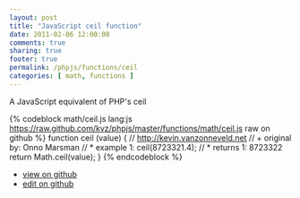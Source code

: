 ```yaml
---
layout: post
title: "JavaScript ceil function"
date: 2011-02-06 12:00:00
comments: true
sharing: true
footer: true
permalink: /phpjs/functions/ceil
categories: [ math, functions ]
---
```

A JavaScript equivalent of PHP's ceil
<!-- more -->
{% codeblock math/ceil.js lang:js https://raw.github.com/kvz/phpjs/master/functions/math/ceil.js raw on github %}
function ceil (value) {
    // http://kevin.vanzonneveld.net
    // +   original by: Onno Marsman
    // *     example 1: ceil(8723321.4);
    // *     returns 1: 8723322
    return Math.ceil(value);
}
{% endcodeblock %}
<ul>
 <li><a href="https://github.com/kvz/phpjs/blob/master/functions/math/ceil.js">view on github</a></li>
 <li><a href="https://github.com/kvz/phpjs/edit/master/functions/math/ceil.js">edit on github</a></li>
</ul>
